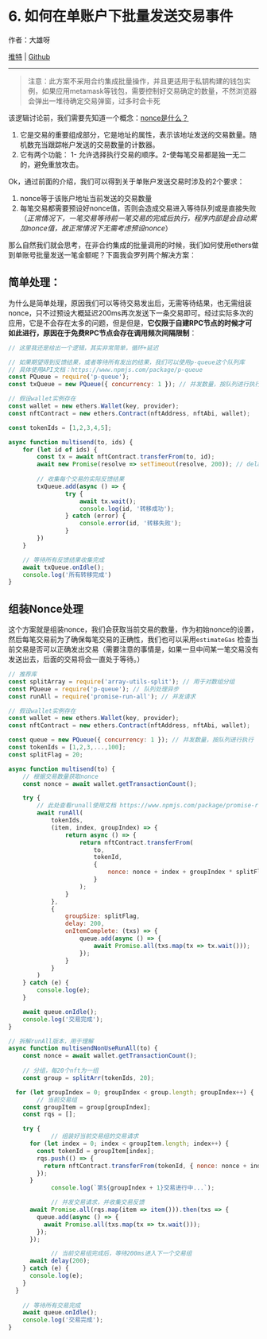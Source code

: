 # 6. 如何在单账户下批量发送交易事件

作者：大雄呀

[推特](https://twitter.com/_daxiongya) | [Github](https://github.com/chongqiangchen)

---

> 注意：此方案不采用合约集成批量操作，并且更适用于私钥构建的钱包实例，如果应用metamask等钱包，需要控制好交易确定的数量，不然浏览器会弹出一堆待确定交易弹窗，过多时会卡死

该逻辑讨论前，我们需要先知道一个概念：[nonce是什么？](https://docs.nethereum.com/en/latest/nethereum-managing-nonces/)

1. 它是交易的重要组成部分，它是地址的属性，表示该地址发送的交易数量。随机数充当跟踪帐户发送的交易数量的计数器。
2. 它有两个功能： 1- 允许选择执行交易的顺序。2-使每笔交易都是独一无二的，避免重放攻击。

Ok，通过前面的介绍，我们可以得到关于单账户发送交易时涉及的2个要求：

1. nonce等于该账户地址当前发送的交易数量
2. 每笔交易都需要预设好nonce值，否则会造成交易进入等待队列或是直接失败（*正常情况下，一笔交易等待前一笔交易的完成后执行，程序内部是会自动累加nonce值，故正常情况下无需考虑预设nonce*）

那么自然我们就会思考，在非合约集成的批量调用的时候，我们如何使用ethers做到单账号批量发送一笔金额呢？下面我会罗列两个解决方案：

## **简单处理：**

为什么是简单处理，原因我们可以等待交易发出后，无需等待结果，也无需组装nonce，只不过预设大概延迟200ms再次发送下一条交易即可。经过实际多次的应用，它是不会存在太多的问题，但是但是，**它仅限于自建RPC节点的时候才可如此进行，原因在于免费RPC节点会存在调用频次间隔限制**：

```jsx
// 这里我还是给出一个逻辑，其实非常简单，循环+延迟

// 如果期望得到反馈结果，或者等待所有发出的结果，我们可以使用p-queue这个队列库
// 具体使用API文档：https://www.npmjs.com/package/p-queue
const PQueue = require('p-queue');
const txQueue = new PQueue({ concurrency: 1 }); // 并发数量，按队列进行执行

// 假设wallet实例存在
const wallet = new ethers.Wallet(key, provider);
const nftContract = new ethers.Contract(nftAddress, nftAbi, wallet);

const tokenIds = [1,2,3,4,5];

async function multisend(to, ids) {
	for (let id of ids) {
		const tx = await nftContract.transferFrom(to, id);
		await new Promise(resolve => setTimeout(resolve, 200)); // delay 200ms
		
		// 收集每个交易的实际反馈结果
		txQueue.add(async () => {
				try {
					await tx.wait();
					console.log(id, '转移成功');
				} catch (error) { 
					console.error(id, '转移失败');
				}
		})
	}

	// 等待所有反馈结果收集完成
	await txQueue.onIdle();
	console.log('所有转移完成')
}
```

## 组装Nonce处理

这个方案就是组装nonce，我们会获取当前交易的数量，作为初始nonce的设置，然后每笔交易前为了确保每笔交易的正确性，我们也可以采用`estimateGas` 检查当前交易是否可以正确发出交易（需要注意的事情是，如果一旦中间某一笔交易没有发送出去，后面的交易将会一直处于等待。）

```jsx
// 推荐库
const splitArray = require('array-utils-split'); // 用于对数组分组
const PQueue = require('p-queue'); // 队列处理异步
const runAll = require('promise-run-all'); // 并发请求

// 假设wallet实例存在
const wallet = new ethers.Wallet(key, provider);
const nftContract = new ethers.Contract(nftAddress, nftAbi, wallet);

const queue = new PQueue({ concurrency: 1 }); // 并发数量，按队列进行执行
const tokenIds = [1,2,3,...,100];
const splitFlag = 20;

async function multisend(to) {
	// 根据交易数量获取nonce
	const nonce = await wallet.getTransactionCount();

	try {
		// 此处查看runall使用文档 https://www.npmjs.com/package/promise-run-all
		await runAll(
			tokenIds, 
			(item, index, groupIndex) => {
				return async () => {
					return nftContract.transferFrom(
						to, 
						tokenId, 
						{ 
							nonce: nonce + index + groupIndex * splitFlag 
						}
					);
				}
			}, 
			{
				groupSize: splitFlag,
				delay: 200,
				onItemComplete: (txs) => {
					queue.add(async () => {
						await Promise.all(txs.map(tx => tx.wait()));
					});
				}
			}
		)
	} catch (e) {
		console.log(e);
	}

	await queue.onIdle();
	console.log('交易完成');
}

// 拆解runAll版本，用于理解
async function multisendNonUseRunAll(to) {
	const nonce = await wallet.getTransactionCount();
	
	// 分组，每20个nft为一组
	const group = splitArr(tokenIds, 20);

  for (let groupIndex = 0; groupIndex < group.length; groupIndex++) {
		// 当前交易组
    const groupItem = group[groupIndex];
    const rqs = [];

    try {
			// 组装好当前交易组的交易请求
      for (let index = 0; index < groupItem.length; index++) {
        const tokenId = groupItem[index];
        rqs.push(() => {
          return nftContract.transferFrom(tokenId, { nonce: nonce + index + groupIndex * 20 });
        });
      }
			console.log(`第${groupIndex + 1}交易进行中...`);

			// 并发交易请求，并收集交易反馈
      await Promise.all(rqs.map(item => item())).then(txs => {
        queue.add(async () => {
          await Promise.all(txs.map(tx => tx.wait()));
        });
      });

			// 当前交易组完成后，等待200ms进入下一个交易组
      await delay(200);
    } catch (e) {
      console.log(e);
    }
  }
	
	// 等待所有交易完成
	await queue.onIdle();
	console.log('交易完成');
}
```